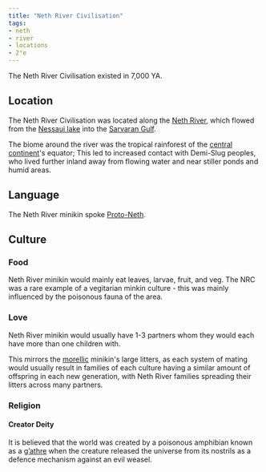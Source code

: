 ```yaml
---
title: "Neth River Civilisation"
tags:
- neth
- river
- locations
- 2°e
---
```

The Neth River Civilisation existed in 7,000 YA.

## Location
The Neth River Civilisation was located along the [Neth River](locations/2nd-realm/central-continent/neth/neth-river.md), which flowed from the [Nessaui lake](private/Z%20content.old/locations/2nd-realm/neth/nessaui-lake.md) into the [Sarvaran Gulf](locations/2nd-realm/central-continent/sarvara/sarvaran-gulf).

The biome around the river was the tropical rainforest of the [central continent](private/Z%20content.old/locations/2nd-realm/central-continent.md)'s equator; This led to increased contact with Demi-Slug peoples, who lived further inland away from flowing water and near stiller ponds and humid areas.

## Language
The Neth River minikin spoke [Proto-Neth](private/Z%20content.old/languages/neth/proto-neth.md).

## Culture
### Food
Neth River minikin would mainly eat leaves, larvae, fruit, and veg. The NRC was a rare example of a vegitarian minkin culture - this was mainly influenced by the poisonous fauna of the area.

### Love
Neth River minikin would usually have 1-3 partners whom they would each have more than one children with.

This mirrors the [morellic](private/Z%20content.old/cultures/morellic/morellic-culture.md) minikin's large litters, as each system of mating would usually result in families of each culture having a similar amount of offspring in each new generation, with Neth River families spreading their litters across many partners.

### Religion
#### Creator Deity
It is believed that the world was created by a poisonous amphibian known as a [g’athre](private/Z%20content.old/fauna/2nd-realm/amphibia/g’athre.md) when the creature released the universe from its nostrils as a defence mechanism against an evil weasel.